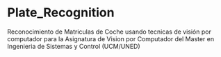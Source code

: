 # Plate_Recognition
Reconocimiento de Matriculas de Coche usando tecnicas de visión por computador para la Asignatura de Vision por Computador del Master en Ingenieria de Sistemas y Control (UCM/UNED)

